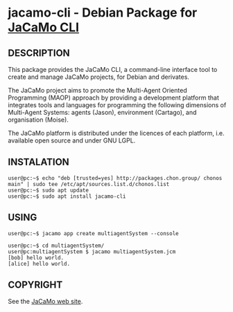 # jacamo-cli - Debian Package for [JaCaMo CLI](https://github.com/jacamo-lang/jacamo)

## DESCRIPTION
This package provides the JaCaMo CLI, a command-line interface tool to create and manage JaCaMo projects, for Debian and derivates.

The JaCaMo project aims to promote the Multi-Agent Oriented Programming (MAOP) approach by providing a development platform that integrates tools and languages for programming the following dimensions of Multi-Agent Systems: agents (Jason), environment (Cartago), and organisation (Moise).

The JaCaMo platform is distributed under the licences of each platform, i.e. available open source and under GNU LGPL.

## INSTALATION
```console
user@pc:~$ echo "deb [trusted=yes] http://packages.chon.group/ chonos main" | sudo tee /etc/apt/sources.list.d/chonos.list 
user@pc:~$ sudo apt update
user@pc:~$ sudo apt install jacamo-cli
```

## USING
```console
user@pc:~$ jacamo app create multiagentSystem --console

user@pc:~$ cd multiagentSystem/
user@pc:multiagentSystem $ jacamo multiagentSystem.jcm 
[bob] hello world.
[alice] hello world.
```

## COPYRIGHT
See the [JaCaMo web site](https://jacamo.sourceforge.net/).
